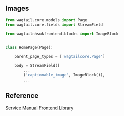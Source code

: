 ## Images
```py
from wagtail.core.models import Page
from wagtail.core.fields import StreamField

from wagtailnhsukfrontend.blocks import ImageBlock


class HomePage(Page):

    parent_page_types = ['wagtailcore.Page']

    body = StreamField([
        ...
        ('captionable_image', ImageBlock()),
        ...
```
## Reference

[Service Manual](https://beta.nhs.uk/service-manual/styles-components-patterns/images)
[Frontend Library](https://github.com/nhsuk/nhsuk-frontend/tree/master/packages/components/images)
